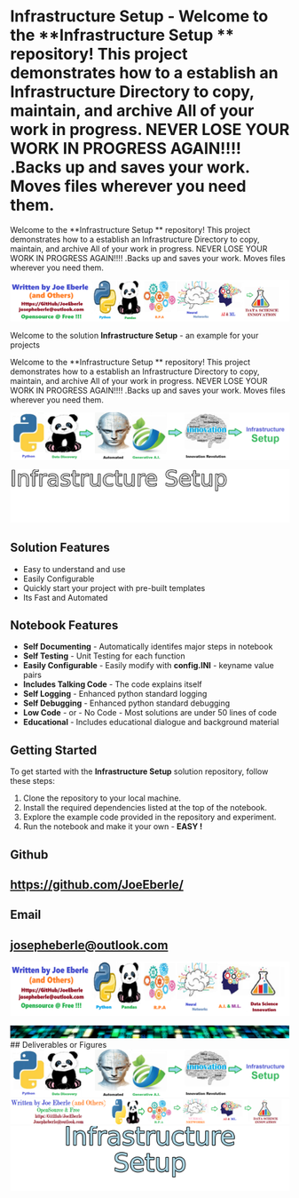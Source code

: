 
# Infrastructure Setup - Welcome to the **Infrastructure Setup ** repository! This project demonstrates how to a establish an Infrastructure Directory to copy, maintain, and archive All of your work in progress. NEVER LOSE YOUR WORK IN PROGRESS AGAIN!!!! .Backs up and saves your work.  Moves files wherever you need them. 
Welcome to the **Infrastructure Setup ** repository! This project demonstrates how to a establish an Infrastructure Directory to copy, maintain, and archive All of your work in progress. NEVER LOSE YOUR WORK IN PROGRESS AGAIN!!!! .Backs up and saves your work.  Moves files wherever you need them. 

![Image image_filename](code.png)

Welcome to the solution **Infrastructure Setup** - an example for your projects

Welcome to the **Infrastructure Setup ** repository! This project demonstrates how to a establish an Infrastructure Directory to copy, maintain, and archive All of your work in progress. NEVER LOSE YOUR WORK IN PROGRESS AGAIN!!!! .Backs up and saves your work.  Moves files wherever you need them. 

![Image image_filename](sample.png)

![Image image_filename](solution_sign.png)

## Solution Features
- Easy to understand and use  
- Easily Configurable 
- Quickly start your project with pre-built templates
- Its Fast and Automated

## Notebook Features
- **Self Documenting** - Automatically identifes major steps in notebook 
- **Self Testing** - Unit Testing for each function
- **Easily Configurable** - Easily modify with **config.INI** - keyname value pairs
- **Includes Talking Code** - The code explains itself 
- **Self Logging** - Enhanced python standard logging   
- **Self Debugging** - Enhanced python standard debugging
- **Low Code** - or - No Code  - Most solutions are under 50 lines of code
- **Educational** - Includes educational dialogue and background material
    
## Getting Started
To get started with the **Infrastructure Setup** solution repository, follow these steps:
1. Clone the repository to your local machine.
2. Install the required dependencies listed at the top of the notebook.
3. Explore the example code provided in the repository and experiment.
4. Run the notebook and make it your own - **EASY !**
    

## Github    
## https://github.com/JoeEberle/ 

## Email 
## josepheberle@outlook.com 

    
![Developer](developer.png)

![Brand](brand.png)
    ## Deliverables or Figures![additional_image](infrastructure_setup.png)  <br>![additional_image](joe_logo.png)  <br>![additional_image](solution_stacked_sign.png)  <br>